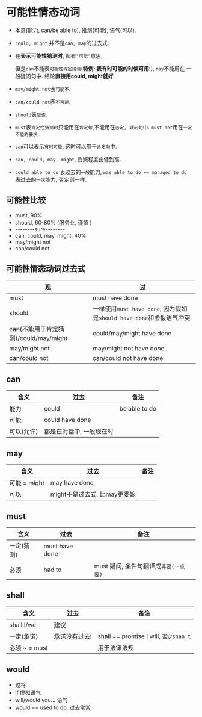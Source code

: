 # 可能性情态动词

- 本意(能力, can/be able to), 推测(可能), 语气(可以).
- `could, might` 并不是`can, may`的过去式.

- 在**表示可能性猜测时**, 都有`"可能"`意思, 

  但是`can`不能表`可能性肯定猜测`(**特例: 表有时可能的时候可用!**),  `may`不能用在 一般疑问句中. 结论**直接用could, might就好**.

- `may/might not`表`可能不`.

- `can/could not`表`不可能`.

- `should`表`应该`.

- `must`表`肯定性猜测时`只能用在`肯定句`,不能用在`否定, 疑问句`中. `must not`用在`一定不能的要求`.

- `can`可以表示`有时可能`, 这时可以用于`肯定句`中.

- `can, could, may, might`, 委婉程度由低到高.

- `could able to do` 表过去的`一般`能力, `was able to do == managed to do ` 表过去的`一次`能力, 否定则一样.



## 可能性比较

- must, 90%
- should, 60-80% (服务业, 谨慎 )
- --------sure--------
- can, could, may, might, 40%
- may/might not
- can/could not



## 可能性情态动词过去式

| 现                                        | 过                                                           |
| ----------------------------------------- | ------------------------------------------------------------ |
| must                                      | must have done                                               |
| should                                    | 一样使用`must have done`, 因为假如是`should have done`和虚拟语气冲突. |
| ~~can~~(不能用于肯定猜测)/could/may/might | could/may/might have done                                    |
| may/might not                             | may/might not have done                                      |
| can/could not                             | can/could not have done                                      |





## can

| 含义       | 过去                     | 备注          |
| ---------- | ------------------------ | ------------- |
| 能力       | could                    | be able to do |
| 可能       | could have done          |               |
| 可以(允许) | 都是在对话中, 一般现在时 |               |



## may

| 含义         | 过去                         | 备注 |
| ------------ | ---------------------------- | ---- |
| 可能 = might | may have done                |      |
| 可以         | might不是过去式, 比may更委婉 |      |



## must

| 含义       | 过去           | 备注                                   |
| ---------- | -------------- | -------------------------------------- |
| 一定(猜测) | must have done |                                        |
| 必须       | had to         | must 疑问, 条件句翻译成`非要(一点要)`. |





## shall

| 含义          | 过去          | 备注                                  |
| ------------- | ------------- | ------------------------------------- |
| shall I/we    | 建议          |                                       |
| 一定(承诺)    | 承诺没有过去! | shall == promise I will, `否定shan't` |
| 必须 ~ = must |               | 用于法律法规                          |



## would

- 过将
- if 虚拟语气
- will/would you... 语气
- would == used to do, 过去常常.